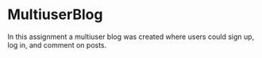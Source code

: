 # MultiuserBlog

In this assignment a multiuser blog was created where users could sign up, log in, and comment on posts.


